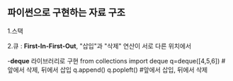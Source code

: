 **파이썬으로 구현하는 자료 구조**
---
1.스택


2.큐 : **First-In-First-Out**, "삽입"과 "삭제" 연산이 서로 다른 위치에서

-**deque** 라이브러리로 구현
 from collections import deque
 q=deque([4,5,6])
 #앞에서 삭제, 뒤에서 삽입
 q.append()
 q.popleft()
 #앞에서 삽입, 뒤에서 삭제



